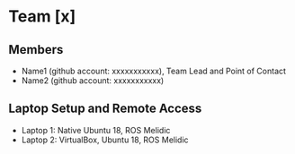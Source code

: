 # Team [x]

## Members
* Name1 (github account: xxxxxxxxxxx), Team Lead and Point of Contact
* Name2 (github account: xxxxxxxxxxx)


## Laptop Setup and Remote Access
* Laptop 1: Native Ubuntu 18, ROS Melidic 
* Laptop 2: VirtualBox, Ubuntu 18, ROS Melidic 


